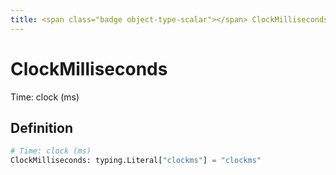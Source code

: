 ```yaml
---
title: <span class="badge object-type-scalar"></span> ClockMilliseconds
---
```

# <span class="badge object-type-scalar"></span> ClockMilliseconds

Time: clock (ms)

## Definition

```python
# Time: clock (ms)
ClockMilliseconds: typing.Literal["clockms"] = "clockms"
```
